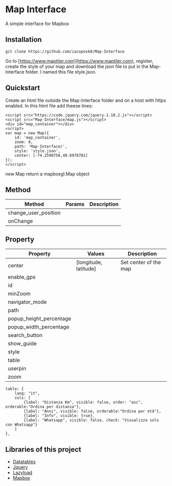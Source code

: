 
# Map Interface
A simple interface for Mapbox

## Installation

    git clone https://github.com/iacoposk8/Map-Interface
Go to [https://www.maptiler.com](https://www.maptiler.com), register, create the style of your map and download the json file to put in the Map-Interface folder. I named this file style.json.

## Quickstart
Create an html file outside the Map-Interface folder and on a host with https enabled. In this html file add theese lines:

    <script src="https://code.jquery.com/jquery-1.10.2.js"></script>
    <script src="Map-Interface/map.js"></script>
    <div id="map_container"></div>
    <script>
    var map = new Map({
    	id: 'map_container', 
    	zoom: 8, 
    	path: 'Map-Interface/',
    	style: 'style.json', 
    	center: [-74.2598756,40.6976701]
    });
    </script>
new Map return a mapboxgl.Map object

## Method
| Method | Params | Description |
|--|--|--|
|change_user_position|  |  |
|onChange|  |  |

## Property
| Property | Values | Description |
|--|--|--|
|center| [longitude, latitude] | Set center of the map |
|enable_gps|  |  |
|id|  |  |
|minZoom|  |  |
|navigator_mode|  |  |
|path|  |  |
|popup_height_percentage|  |  |
|popup_width_percentage|  |  |
|search_button|  |  |
|show_guide|  |  |
|style|  |  |
|table|  |   |
|userpin|  |  |
|zoom|  |  |

    table: {
    	lang: "it",
    	cols: [
    		{label: "Distanza Km", visible: false, order: "asc", orderable:"Ordina per distanza"},
    		{label: "Anni", visible: false, orderable:"Ordina per età"},
    		{label: "Info", visible: true},
    		{label: "Whatsapp", visible: false, check: "Visualizza solo con Whatsapp"}
    	]
    },

## Libraries of this project

 - [Datatables](https://datatables.net) 
 - [Jquery](https://jquery.com)
 -  [Lazyload](https://appelsiini.net/projects/lazyload)
 - [Mapbox](https://www.mapbox.com)

